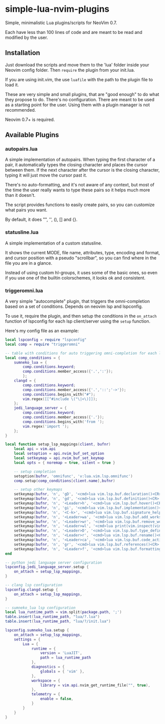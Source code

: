 # simple-lua-nvim-plugins
Simple, minimalistic Lua plugins/scripts for NeoVim 0.7.

Each have less than 100 lines of code and are meant to be read and modified by the user.

## Installation

Just download the scripts and move them to the 'lua' folder inside your Neovim config folder.
Then `require` the plugin from your init.lua.

If you are using init.vim, the use `luafile` with the path to the plugin file to load it.

These are very simple and small plugins, that are "good enough" to do what they propose to do.
There's no configuration. There are meant to be used as a starting point for the user.
Using them with a plugin manager is not recommended.

Neovim 0.7+ is required.

## Available Plugins

### autopairs.lua

A simple implementation of autopairs. When typing the first character of a pair, it automatically
types the closing character and places the cursor between them. If the next character after the cursor
is the closing character, typing it will just move the cursor past it.

There's no auto-formatting, and it's not aware of any context, but most of the time the user really wants
to type these pairs so it helps much more than it doesn't.

The script provides functions to easily create pairs, so you can customize what pairs you want.

By default, it does "", '', (), [] and {}.

### statusline.lua

A simple implementation of a custom statusline.

It shows the current MODE, file name, attributes, type, encoding and format, and cursor position with a pseudo "scrollbar",
so you can find where in the file you are in a glance.

Instead of using custom hl-groups, it uses some of the basic ones, so even if you use one of the builtin colorschemes, it looks ok and consistent.

### triggeromni.lua

A very simple "autocomplete" plugin, that triggers the omni-completion based on a set
of conditions. Depends on neovim lsp and lspconfig.

To use it, require the plugin, and then setup the conditions in the `on_attach` function of lspconfig for each lsp client/server using the `setup` function.

Here's my config file as an example:

```lua
local lspconfig = require "lspconfig"
local comp = require "triggeromni"

-- table with conditions for auto triggering omni-completion for each lsp client
local comp_conditions = {
	sumneko_lua = {
		comp.conditions.keyword;
		comp.conditions.member_access({'.',':'});
		};
	clangd = {
		comp.conditions.keyword;
		comp.conditions.member_access({'.','::';'->'});
		comp.conditions.begins_with("#");
		vim.regex([[^#include \("\|<\)]]);
	};
	jedi_language_server = {
		comp.conditions.keyword;
		comp.conditions.member_access({'.'});
		comp.conditions.begins_with('from ');
		vim.regex('import ');
	};
}

local function setup_lsp_mappings(client, bufnr)
	local api = vim.api
	local setoption = api.nvim_buf_set_option
	local setkeymap = api.nvim_buf_set_keymap
	local opts = { noremap = true, silent = true }

	-- setup completion
	setoption(bufnr, 'omnifunc', 'v:lua.vim.lsp.omnifunc')
	comp.setup(comp_conditions[client.name],bufnr)

	-- setup other keymaps
	setkeymap(bufnr, 'n', 'gD', '<cmd>lua vim.lsp.buf.declaration()<CR>', opts)
	setkeymap(bufnr, 'n', 'gd', '<cmd>lua vim.lsp.buf.definition()<CR>', opts)
	setkeymap(bufnr, 'n', '<Leader>h', '<cmd>lua vim.lsp.buf.hover()<CR>', opts)
	setkeymap(bufnr, 'n', 'gi', '<cmd>lua vim.lsp.buf.implementation()<CR>', opts)
	setkeymap(bufnr, 'n', '<C-k>', '<cmd>lua vim.lsp.buf.signature_help()<CR>', opts)
	setkeymap(bufnr, 'n', '<Leader>wa', '<cmd>lua vim.lsp.buf.add_workspace_folder()<CR>', opts)
	setkeymap(bufnr, 'n', '<Leader>wr', '<cmd>lua vim.lsp.buf.remove_workspace_folder()<CR>', opts)
	setkeymap(bufnr, 'n', '<Leader>wl', '<cmd>lua print(vim.inspect(vim.lsp.buf.list_workspace_folders()))<CR>', opts)
	setkeymap(bufnr, 'n', '<Leader>D', '<cmd>lua vim.lsp.buf.type_definition()<CR>', opts)
	setkeymap(bufnr, 'n', '<Leader>r', '<cmd>lua vim.lsp.buf.rename()<CR>', opts)
	setkeymap(bufnr, 'n', '<Leader>ca', '<cmd>lua vim.lsp.buf.code_action()<CR>', opts)
	setkeymap(bufnr, 'n', 'gr', '<cmd>lua vim.lsp.buf.references()<CR>', opts)
	setkeymap(bufnr, 'n', '<Leader>f', '<cmd>lua vim.lsp.buf.formatting()<CR>', opts)
end

-- python jedi language server configuration
lspconfig.jedi_language_server.setup {
	on_attach = setup_lsp_mappings,
}

-- clang lsp configuration
lspconfig.clangd.setup {
	on_attach = setup_lsp_mappings,
}

-- sumneko_lua lsp configuration
local lua_runtime_path = vim.split(package.path, ';')
table.insert(lua_runtime_path, "lua/?.lua")
table.insert(lua_runtime_path, "lua/?/init.lua")

lspconfig.sumneko_lua.setup {
	on_attach = setup_lsp_mappings,
	settings = {
		Lua = {
			runtime = {
				version = 'LuaJIT',
				path = lua_runtime_path
			},
			diagnostics = {
				globals = { 'vim' },
			},
			workspace = {
				library = vim.api.nvim_get_runtime_file("", true),
			},
			telemetry = {
				enable = false,
			}
		}
	}
}
```

